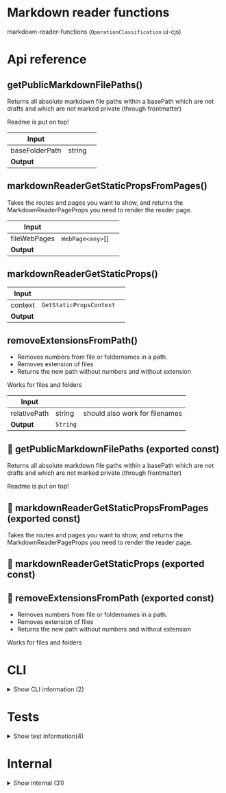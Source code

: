 # Markdown reader functions

markdown-reader-functions (`OperationClassification` ui-cjs)



# Api reference

## getPublicMarkdownFilePaths()

Returns all absolute markdown file paths within a basePath which are not drafts and which are not marked private (through frontmatter)

Readme is put on top!


| Input      |    |    |
| ---------- | -- | -- |
| baseFolderPath | string |  |,| includeFoldersWithResults (optional) | boolean |  |
| **Output** |    |    |



## markdownReaderGetStaticPropsFromPages()

Takes the routes and pages you want to show, and returns the MarkdownReaderPageProps you need to render the reader page.


| Input      |    |    |
| ---------- | -- | -- |
| fileWebPages | `WebPage<any>`[] |  |,| context | `GetStaticPropsContext` |  |
| **Output** |    |    |



## markdownReaderGetStaticProps()

| Input      |    |    |
| ---------- | -- | -- |
| context | `GetStaticPropsContext` |  |
| **Output** |    |    |



## removeExtensionsFromPath()

- Removes numbers from file or foldernames in a path.
- Removes extension of files
- Returns the new path without numbers and without extension

Works for files and folders


| Input      |    |    |
| ---------- | -- | -- |
| relativePath | string | should also work for filenames |
| **Output** | `String`   |    |



## 📄 getPublicMarkdownFilePaths (exported const)

Returns all absolute markdown file paths within a basePath which are not drafts and which are not marked private (through frontmatter)

Readme is put on top!


## 📄 markdownReaderGetStaticPropsFromPages (exported const)

Takes the routes and pages you want to show, and returns the MarkdownReaderPageProps you need to render the reader page.


## 📄 markdownReaderGetStaticProps (exported const)

## 📄 removeExtensionsFromPath (exported const)

- Removes numbers from file or foldernames in a path.
- Removes extension of files
- Returns the new path without numbers and without extension

Works for files and folders

# CLI

<details><summary>Show CLI information (2)</summary>
    
  # copyStaticAssetsCli()




| Input      |    |    |
| ---------- | -- | -- |
| - | | |
| **Output** |    |    |



## 📄 copyStaticAssetsCli (unexported const)

  </details>

# Tests

<details><summary>Show test information(4)</summary>
    
  # main()




| Input      |    |    |
| ---------- | -- | -- |
| - | | |
| **Output** |    |    |



## test()

| Input      |    |    |
| ---------- | -- | -- |
| - | | |
| **Output** |    |    |



## 📄 main (unexported const)

## 📄 test (unexported const)

  </details>

# Internal

<details><summary>Show internal (31)</summary>
    
  # copyStaticAssets()

uses `getMarkdownReferencePaths` for all markdown files in the `markdown-reader-ui` and copies them into the `markdown-reader-web/public` folder, keeping the original folder structure.

NB: Removes all files in the public folder first.

To get a file from public assets after running this function, you need to get it from the `projectRelativeFilePath`, not the file relative, so you need to render it differently.


| Input      |    |    |
| ---------- | -- | -- |
| readerWebPages | `ReaderWebPage`[] |  |,| config (optional) | { operationName?: string, <br /> } |  |
| **Output** |    |    |



## getAllMarkdownReaderPages()

....? I should've commented this

const hasDocs = !!relativeDocsPages.find(

(x) => x.queryPath.toLowerCase() === "docs/readme"

);

if (!hasDocs) {

const hasRootReadme = fs.existsSync(path.join(projectRoot, "README.md"));

if (hasRootReadme) {

relativeDocsPages.unshift({

queryPath: "docs/readme",

filePath: "README.md",

isMenuItem: true,

});

}

}

Gets all pages of a bundle based on the fs and database

Pages it finds:

- operation-readmes
- multiple docs basePaths with all folders and markdown pages there in (`/[project-relative-path]`)
- `/dictionary`
- all markdown model types we have in the db-sdk, optionally, depending on config

Requirements:

- README should always be on top in a folder.
- numbers and extensions are omitted from paths, but still connected to the right file
- If the docs doesn't have a readme, the /docs/readme path shows the root readme.

Does not include AugmentedWord. Just the main pages, not with queries and hashes

Used to generate the menu


| Input      |    |    |
| ---------- | -- | -- |
| config (optional) | { manualProjectRoot?: string, <br /> } |  |
| **Output** |    |    |



## getChildren()

| Input      |    |    |
| ---------- | -- | -- |
| webPages | `WebPage<any>`[] |  |,| queryPath | string |  |
| **Output** |    |    |



## getFolderExplorationInfo()

Gets exploration information about a folder

- reads README.md in current folder
- reads OPERATION.md in child folders, or README.md if that doesn't exist
- gets an intro from those markdown files and returns that (uses `getMarkdownIntro`)


| Input      |    |    |
| ---------- | -- | -- |
| webPages | `WebPage<any>`[] |  |,| queryPath | string |  |,| projectRoot | string |  |
| **Output** |    |    |



## getMarkdownModelPages()

Transforms all your markdown models into  markdown reader pages

Steps:
- Finds all markdown model types from the database config
- Gets their basepaths according to `fs-orm` convention
- Checks if they actually exist
- Finds all markdown therein
- Makess markdown reader pages out of them


| Input      |    |    |
| ---------- | -- | -- |
| projectRoot | string |  |
| **Output** |    |    |



## getMarkdownPageInfo()

If a markdown page is found, this function fetches all metadata needed to render that markdown page


| Input      |    |    |
| ---------- | -- | -- |
| projectRoot | string |  |,| webPages | `WebPage<any>`[] |  |,| queryPath | string |  |,| contentPage | `ReaderWebPage` |  |
| **Output** |    |    |



## getMarkdownReaderPages()

Gets all markdownreader pages for multiple basePaths. Can add a prefix, can also remove the last folder of basePath from the suffix.


| Input      |    |    |
| ---------- | -- | -- |
| - | | |
| **Output** |    |    |



## getMarkdownReaderQueryPaths()

| Input      |    |    |
| ---------- | -- | -- |
| config (optional) | { manualProjectRoot?: string, <br /> } |  |
| **Output** |    |    |



## getOperationPages()

| Input      |    |    |
| ---------- | -- | -- |
| projectRoot | string |  |,| bundleMarkdownReaderConfig (optional) | `BundleMarkdownReaderConfig` |  |
| **Output** |    |    |



## getReaderTodoPages()

gets all todo pages as markdownreader pages


| Input      |    |    |
| ---------- | -- | -- |
| projectRoot | string |  |
| **Output** |    |    |



## markdownReaderGetStaticPaths()

Function that tells Next.js what the pages are that need to be statically generated


| Input      |    |    |
| ---------- | -- | -- |
| context | `GetStaticPathsContext` |  |
| **Output** |    |    |



## putReadmeOnTop()

Takes an array of items (`explore` results) and checks them to put readme at the start

DEPRECATED: After writing this, I found that `explore` also has `readmeOnTop` possibility, so this whole thing is not needed


| Input      |    |    |
| ---------- | -- | -- |
| - | | |
| **Output** |    |    |



## removeNumberPrefix()

removes number prefixes from a file or folder name. Does not remove extension

defaults to untitled if the file or folder has no name after removing numbers.


| Input      |    |    |
| ---------- | -- | -- |
| fileOrFolderName | string |  |
| **Output** | `String`   |    |



## shouldExposeMarkdownFile()

markdown file should only be exposed if it doesn't say `privacy: private` or `isDraft: true` in your frontmatter.


| Input      |    |    |
| ---------- | -- | -- |
| parameters | `Frontmatter` |  |
| **Output** | {  }   |    |



## stripReadmeFromFolder()

To get the queryPath, we need to strip the README.md so we get the folder as URL instead of the attached README.md


| Input      |    |    |
| ---------- | -- | -- |
| filePath | string |  |
| **Output** | `String`   |    |



## 📄 availableExtensions (exported const)

## 📄 copyStaticAssets (exported const)

uses `getMarkdownReferencePaths` for all markdown files in the `markdown-reader-ui` and copies them into the `markdown-reader-web/public` folder, keeping the original folder structure.

NB: Removes all files in the public folder first.

To get a file from public assets after running this function, you need to get it from the `projectRelativeFilePath`, not the file relative, so you need to render it differently.


## 📄 getAllMarkdownReaderPages (exported const)

Gets all pages of a bundle based on the fs and database

Pages it finds:

- operation-readmes
- multiple docs basePaths with all folders and markdown pages there in (`/[project-relative-path]`)
- `/dictionary`
- all markdown model types we have in the db-sdk, optionally, depending on config

Requirements:

- README should always be on top in a folder.
- numbers and extensions are omitted from paths, but still connected to the right file
- If the docs doesn't have a readme, the /docs/readme path shows the root readme.

Does not include AugmentedWord. Just the main pages, not with queries and hashes

Used to generate the menu


## 📄 getChildren (exported const)

## 📄 getFolderExplorationInfo (exported const)

Gets exploration information about a folder

- reads README.md in current folder
- reads OPERATION.md in child folders, or README.md if that doesn't exist
- gets an intro from those markdown files and returns that (uses `getMarkdownIntro`)


## 📄 getMarkdownModelPages (exported const)

Transforms all your markdown models into  markdown reader pages

Steps:
- Finds all markdown model types from the database config
- Gets their basepaths according to `fs-orm` convention
- Checks if they actually exist
- Finds all markdown therein
- Makess markdown reader pages out of them


## 📄 getMarkdownPageInfo (exported const)

If a markdown page is found, this function fetches all metadata needed to render that markdown page


## 📄 getMarkdownReaderPages (exported const)

Gets all markdownreader pages for multiple basePaths. Can add a prefix, can also remove the last folder of basePath from the suffix.


## 📄 getMarkdownReaderQueryPaths (exported const)

## 📄 getOperationPages (exported const)

## 📄 getReaderTodoPages (exported const)

gets all todo pages as markdownreader pages


## 📄 markdownReaderGetStaticPaths (exported const)

Function that tells Next.js what the pages are that need to be statically generated


## 📄 putReadmeOnTop (exported const)

Takes an array of items (`explore` results) and checks them to put readme at the start

DEPRECATED: After writing this, I found that `explore` also has `readmeOnTop` possibility, so this whole thing is not needed


## 📄 removeNumberPrefix (exported const)

removes number prefixes from a file or folder name. Does not remove extension

defaults to untitled if the file or folder has no name after removing numbers.


## 📄 shouldExposeMarkdownFile (exported const)

markdown file should only be exposed if it doesn't say `privacy: private` or `isDraft: true` in your frontmatter.


## 📄 stripReadmeFromFolder (exported const)

To get the queryPath, we need to strip the README.md so we get the folder as URL instead of the attached README.md
  </details>

